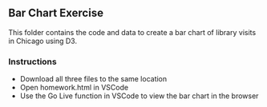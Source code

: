 ## Bar Chart Exercise

This folder contains the code and data to create a bar chart of library visits in Chicago using D3. 

### Instructions
  * Download all three files to the same location
  * Open homework.html in VSCode
  * Use the Go Live function in VSCode to view the bar chart in the browser

